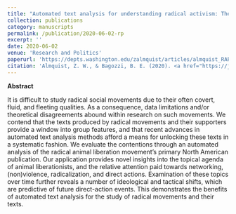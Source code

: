 ```yaml
---
title: "Automated text analysis for understanding radical activism: The topical agenda of the North American animal liberation movement"
collection: publications
category: manuscripts
permalink: /publication/2020-06-02-rp
excerpt: ''
date: 2020-06-02
venue: 'Research and Politics'
paperurl: 'https://depts.washington.edu/zalmquist/articles/almquist_RAP.pdf'
citation: 'Almquist, Z. W., & Bagozzi, B. E. (2020). <a href="https://journals.sagepub.com/doi/10.1177/2053168020921742">Automated text analysis for understanding radical activism: The topical agenda of the North American animal liberation movement</a>. <i>Research & Politics</i>, 7(2).'
---
```





**Abstract**

It is difficult to study radical social movements due to their often covert, fluid, and fleeting qualities. As a consequence, data limitations and/or theoretical disagreements abound within research on such movements. We contend that the texts produced by radical movements and their supporters provide a window into group features, and that recent advances in automated text analysis methods afford a means for unlocking these texts in a systematic fashion. We evaluate the contentions through an automated analysis of the radical animal liberation movement’s primary North American publication. Our application provides novel insights into the topical agenda of animal liberationists, and the relative attention paid towards networking, (non)violence, radicalization, and direct actions. Examination of these topics over time further reveals a number of ideological and tactical shifts, which are predictive of future direct-action events. This demonstrates the benefits of automated text analysis for the study of radical movements and their texts.
